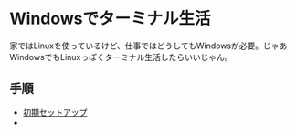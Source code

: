 # Windowsでターミナル生活

家ではLinuxを使っているけど、仕事ではどうしてもWindowsが必要。じゃあWindowsでもLinuxっぽくターミナル生活したらいいじゃん。

## 手順

* [初期セットアップ](initial_settings.html)
* 

